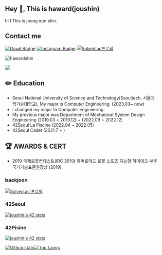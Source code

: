 ## Hey 👋, This is haward(joushin)

<p align='left'>hi I This is joong eun shin.</p>

## Contact me
 
 
[![Gmail Badge](https://img.shields.io/badge/-wnddms12345@naver.com-c14438?style=flat&logo=Gmail&logoColor=white&link=mailto:wnddms12345@naver.com)](mailto:wnddms12345@naver.com) 
<a href="https://instagram.com/sj.eun"><img src="https://img.shields.io/badge/-@sj.eun-purple?style=flat&amp;logo=instagram&amp;logoColor=white&amp;link=https://instagram.com/coderwhoknows/" alt="Instagram Badge"></a>
[![Solved.ac프로필](http://mazassumnida.wtf/api/mini/generate_badge?boj=wnddms12345)](https://solved.ac/wnddms12345)
<p align=left> <img src=https://komarev.com/ghpvc/?username=hawardshin alt=hawardshin /> 
</p>
<a href="https://haward.tistory.com/">
    <img src="https://img.shields.io/badge/Haward Dev Blog-B9ACDA?style=for-the-badge"/></a>
 


## ✏️ Education
<ul>
<li> Seoul National University of Science and Technology(Seoultech, 서울과학기술대학교), My major is Computer Engineering. (2023.03~ now)
  </li>
<li>  I changed my major to Computer Engineering.</li>
<li> My previous major was Department of Mechanical System Design Engineering (2019.03 ~ 2019.12) + (2022.09 ~ 2022.12) </li>
<li> 42Seoul La Piscine (2022.04 ~ 2022.05) </li>
<li> 42Seoul Cadet (2021.7 ~ )</li>
</ul>

## 🏆 AWARDS & CERT
<ul>
<li>2019 국제로봇컨테스트(IRC 2019) 휴머로이드 로봇 스포츠 지능형 하이테크 부문 국가기술표준원장상 (2019) </li>
</ul>

### baekjoon

[![Solved.ac
프로필](http://mazassumnida.wtf/api/v2/generate_badge?boj=wnddms12345)](https://solved.ac/wnddms12345)

###  42Seoul
[![joushin's 42 
stats](https://badge42.vercel.app/api/v2/cl569d6ww001609mq9ncw9mf8/stats?cursusId=21&coalitionId=88)](https://github.com/JaeSeoKim/badge42)

### 42Pisine
[![joushin's 42 
stats](https://badge42.vercel.app/api/v2/cl569d6ww001609mq9ncw9mf8/stats?cursusId=9&coalitionId=piscine)](https://github.com/JaeSeoKim/badge42)



[![Github stats](https://github-readme-stats.vercel.app/api?username=hawardshin&show_icons=true&include_all_commits=true)](https://github.com/hawardshin/github-readme-stats)[![Top Langs](https://github-readme-stats.vercel.app/api/top-langs/?username=hawardshin&layout=compact)](https://github.com/hawardshin/github-readme-stats)
